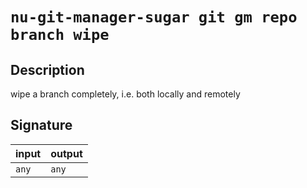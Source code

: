 # `nu-git-manager-sugar git gm repo branch wipe`
## Description
wipe a branch completely, i.e. both locally and remotely



## Signature
| input | output |
| ----- | ------ |
| `any` | `any`  |
